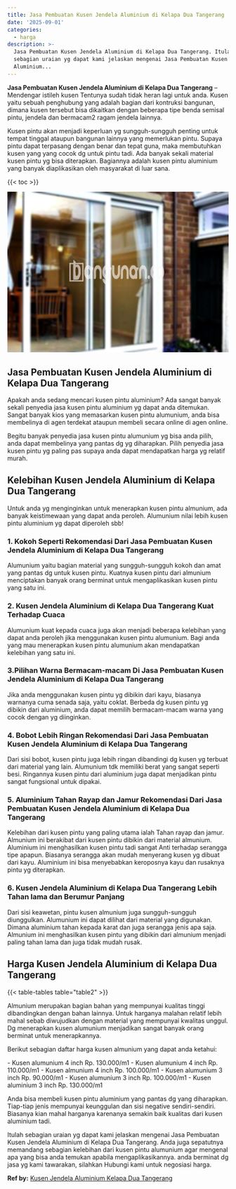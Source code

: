 ```yaml
---
title: Jasa Pembuatan Kusen Jendela Aluminium di Kelapa Dua Tangerang
date: '2025-09-01'
categories:
  - harga
description: >-
  Jasa Pembuatan Kusen Jendela Aluminium di Kelapa Dua Tangerang. Itulah
  sebagian uraian yg dapat kami jelaskan mengenai Jasa Pembuatan Kusen Jendela
  Aluminium...
---
```


**Jasa Pembuatan Kusen Jendela Aluminium di Kelapa Dua Tangerang** – Mendengar istileh kusen Tentunya sudah tidak heran lagi untuk anda. Kusen yaitu sebuah penghubung yang adalah bagian dari kontruksi bangunan, dimana kusen tersebut bisa dikaitkan dengan beberapa tipe benda semisal pintu, jendela dan bermacam2 ragam jendela lainnya.

Kusen pintu akan menjadi keperluan yg sungguh-sungguh penting untuk tempat tinggal ataupun bangunan lainnya yang memerlukan pintu. Supaya pintu dapat terpasang dengan benar dan tepat guna, maka membutuhkan kusen yang yang cocok dg untuk pintu tadi. Ada banyak sekali material kusen pintu yg bisa diterapkan. Bagiannya adalah kusen pintu aluminium yang banyak diaplikasikan oleh masyarakat di luar sana.

{{< toc >}}

![Jasa Pembuatan Kusen Jendela Aluminium di Kelapa Dua Tangerang](/images/harga-kusen-jendela-alumunium-44.png)

## Jasa Pembuatan Kusen Jendela Aluminium di Kelapa Dua Tangerang

Apakah anda sedang mencari kusen pintu aluminium? Ada sangat banyak sekali penyedia jasa kusen pintu aluminium yg dapat anda ditemukan. Sangat banyak kios yang memasarkan kusen pintu alumunium, anda bisa membelinya di agen terdekat ataupun membeli secara online di agen online.

Begitu banyak penyedia jasa kusen pintu alumunium yg bisa anda pilih, anda dapat membelinya yang pantas dg yg diharapkan. Pilih penyedia jasa kusen pintu yg paling pas supaya anda dapat mendapatkan harga yg relatif murah.

## Kelebihan Kusen Jendela Aluminium di Kelapa Dua Tangerang

Untuk anda yg menginginkan untuk menerapkan kusen pintu almunium, ada banyak keistimewaan yang dapat anda peroleh. Alumunium nilai lebih kusen pintu aluminium yg dapat diperoleh sbb!

### 1\. Kokoh Seperti Rekomendasi Dari Jasa Pembuatan Kusen Jendela Aluminium di Kelapa Dua Tangerang

Alumunium yaitu bagian material yang sungguh-sungguh kokoh dan amat yang pantas dg untuk kusen pintu. Kuatnya kusen pintu dari almunium menciptakan banyak orang berminat untuk mengaplikasikan kusen pintu yang satu ini.

### 2\. Kusen Jendela Aluminium di Kelapa Dua Tangerang Kuat Terhadap Cuaca

Alumunium kuat kepada cuaca juga akan menjadi beberapa kelebihan yang dapat anda peroleh jika menggunakan kusen pintu alumunium. Bagi anda yang mau menerapkan kusen pintu alumunium akan mendapatkan kelebihan yang satu ini.

### 3.Pilihan Warna Bermacam-macam Di Jasa Pembuatan Kusen Jendela Aluminium di Kelapa Dua Tangerang

Jika anda menggunakan kusen pintu yg dibikin dari kayu, biasanya warnanya cuma senada saja, yaitu coklat. Berbeda dg kusen pintu yg dibikin dari aluminium, anda dapat memilih bermacam-macam warna yang cocok dengan yg diinginkan.

### 4\. Bobot Lebih Ringan Rekomendasi Dari Jasa Pembuatan Kusen Jendela Aluminium di Kelapa Dua Tangerang

Dari sisi bobot, kusen pintu juga lebih ringan dibandingi dg kusen yg terbuat dari material yang lain. Alumunium tdk memiliki berat yang sangat seperti besi. Ringannya kusen pintu dari aluminium juga dapat menjadikan pintu sangat fungsional untuk dipakai.

### 5\. Aluminium Tahan Rayap dan Jamur Rekomendasi Dari Jasa Pembuatan Kusen Jendela Aluminium di Kelapa Dua Tangerang

Kelebihan dari kusen pintu yang paling utama ialah Tahan rayap dan jamur. Almunium ini berakibat dari kusen pintu dibikin dari material almunium. Aluminium ini menghasilkan kusen pintu tadi sangat Anti terhadap serangga tipe apapun. Biasanya serangga akan mudah menyerang kusen yg dibuat dari kayu. Aluminium ini bisa menyebabkan keroposnya kayu dan rusaknya pintu yg diterapkan.

### 6\. Kusen Jendela Aluminium di Kelapa Dua Tangerang Lebih Tahan lama dan Berumur Panjang

Dari sisi keawetan, pintu kusen almunium juga sungguh-sungguh diunggulkan. Alumunium ini dapat dilihat dari material yang digunakan. Dimana aluminium tahan kepada karat dan juga serangga jenis apa saja. Almunium ini menghasilkan kusen pintu yang dibikin dari almunium menjadi paling tahan lama dan juga tidak mudah rusak.

## Harga Kusen Jendela Aluminium di Kelapa Dua Tangerang

{{< table-tables table="table2" >}}

Almunium merupakan bagian bahan yang mempunyai kualitas tinggi dibandingkan dengan bahan lainnya. Untuk harganya malahan relatif lebih mahal sebab diwujudkan dengan material yang mempunyai kwalitas unggul. Dg menerapkan kusen alumunium menjadikan sangat banyak orang berminat untuk menerapkannya.

Berikut sebagian daftar harga kusen almunium yang dapat anda ketahui:

\- Kusen alumunium 4 inch Rp. 130.000/m1 - Kusen alumunium 4 inch Rp. 110.000/m1 - Kusen almunium 4 inch Rp. 100.000/m1 - Kusen alumunium 3 inch Rp. 90.000/m1 - Kusen alumunium 3 inch Rp. 100.000/m1 - Kusen aluminium 3 inch Rp. 130.000/m1

Anda bisa membeli kusen pintu aluminium yang pantas dg yang diharapkan. Tiap-tiap jenis mempunyai keunggulan dan sisi negative sendiri-sendiri. Biasanya kian mahal harganya karenanya semakin baik kualitas dari kusen aluminium tadi.

Itulah sebagian uraian yg dapat kami jelaskan mengenai Jasa Pembuatan Kusen Jendela Aluminium di Kelapa Dua Tangerang. Anda juga sepatutnya memandang sebagian kelebihan dari kusen pintu alumunium agar mengenal apa yang bisa anda temukan apabila mengaplikasikannya. anda berminat dg jasa yg kami tawarakan, silahkan Hubungi kami untuk negosiasi harga.

**Ref by:** [Kusen Jendela Aluminium Kelapa Dua Tangerang](https://id.wikipedia.org/wiki/Kusen)
